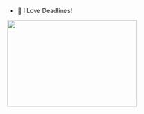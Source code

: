 
<!--
#### Projects

| Name | URL | Language |
|-|-|-|
|Laravel Api|https://github.com/denismwangi/laravel-8x-API|PHP|
|Simple Api|https://github.com/denismwangi/SimpleRestApi|PHP|
|prison mgt|https://github.com/denismwangi/Prison-management|Php, js|
|Eportal|https://github.com/denismwangi/Eportal-Laravel|PHP|
|lara metrics|https://github.com/denismwangi/lara-metrics|Php|
|SakoApp|https://github.com/denismwangi/SaccoApp|Java|
|Quizapp|https://github.com/denismwangi/QuizApp|java|
|sako|https://github.com/denismwangi/Sako|kotlin|
|js pojects|https://github.com/denismwangi/Javascripts-Projects|Js|
|jokes generator|https://github.com/denismwangi/Jokes-generator|js|
-->
<!--
<br/>
<br/>
<center>
 
  <table>
  <td><img width="400px" length="30px" align="left" src="https://github-readme-stats.vercel.app/api?username=denismwangi&count_private=true&show_icons=true&layout=compact" /></td>
 <td>  <img width="350px" length="500px" align="left" src="https://github-readme-stats.vercel.app/api/top-langs/?username=denismwangi&&show_icons=true&title_color=000000&icon_color=2A75CF&text_color=000000&bg_color=ffffff"/></td>
</table>
 -->
 <!--    <br/>
<!--Most Used Languages-->
 
<!--<td>https://github-readme-stats.vercel.app/api/top-langs/?username=denismwangi&layout=compact&theme=radical</td> -->

<!--
- 👯 for fun discussion...follow me on..
<a href="https://twitter.com/@den_lyd">
-  <img align="left" alt="" width="21px" src="https://raw.githubusercontent.com/denismwangi/denismwangi/master/twitter.svg" />
</a> 
<br/>
- <a href="https://www.linkedin.com/in/dennis-mwangi-2089aa176/">
- <img align="left" alt="" width="21px" src="https://raw.githubusercontent.com/denismwangi/denismwangi/master/linked.png" />
</a>
<br/>

<br/>
<br/>
-->

- 🔭 I Love Deadlines!

<img src="https://media.giphy.com/media/3o7qE1YN7aBOFPRw8E/giphy.gif" width="300" height="200" />

<!--
**denismwangi/denismwangi** is a ✨ _special_ ✨ repository because its `README.md` (this file) appears on your GitHub profile.


